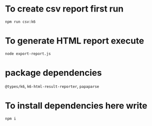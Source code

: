 # To create csv report first run

`npm run csv:k6`

# To generate HTML report execute

`node export-report.js`

# package dependencies

`@types/k6`, `k6-html-result-reporter`, `papaparse`

# To install dependencies here write

`npm i`
